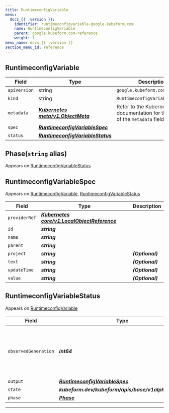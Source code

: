 ```yaml
---
title: RuntimeconfigVariable
menu:
  docs_{{ .version }}:
    identifier: runtimeconfigvariable-google.kubeform.com
    name: RuntimeconfigVariable
    parent: google.kubeform.com-reference
    weight: 1
menu_name: docs_{{ .version }}
section_menu_id: reference
---
```


## RuntimeconfigVariable
| Field | Type | Description |
| ------ | ----- | ----------- |
| `apiVersion` | string | `google.kubeform.com/v1alpha1` |
|    `kind` | string | `RuntimeconfigVariable` |
| `metadata` | ***[Kubernetes meta/v1.ObjectMeta](https://kubernetes.io/docs/reference/generated/kubernetes-api/v1.13/#objectmeta-v1-meta)***|Refer to the Kubernetes API documentation for the fields of the `metadata` field.|
| `spec` | ***[RuntimeconfigVariableSpec](#runtimeconfigvariablespec)***||
| `status` | ***[RuntimeconfigVariableStatus](#runtimeconfigvariablestatus)***||
## Phase(`string` alias)

Appears on:[RuntimeconfigVariableStatus](#runtimeconfigvariablestatus)

## RuntimeconfigVariableSpec

Appears on:[RuntimeconfigVariable](#runtimeconfigvariable), [RuntimeconfigVariableStatus](#runtimeconfigvariablestatus)

| Field | Type | Description |
| ------ | ----- | ----------- |
| `providerRef` | ***[Kubernetes core/v1.LocalObjectReference](https://kubernetes.io/docs/reference/generated/kubernetes-api/v1.13/#localobjectreference-v1-core)***||
| `id` | ***string***||
| `name` | ***string***||
| `parent` | ***string***||
| `project` | ***string***| ***(Optional)*** |
| `text` | ***string***| ***(Optional)*** |
| `updateTime` | ***string***| ***(Optional)*** |
| `value` | ***string***| ***(Optional)*** |
## RuntimeconfigVariableStatus

Appears on:[RuntimeconfigVariable](#runtimeconfigvariable)

| Field | Type | Description |
| ------ | ----- | ----------- |
| `observedGeneration` | ***int64***| ***(Optional)*** Resource generation, which is updated on mutation by the API Server.|
| `output` | ***[RuntimeconfigVariableSpec](#runtimeconfigvariablespec)***| ***(Optional)*** |
| `state` | ***kubeform.dev/kubeform/apis/base/v1alpha1.State***| ***(Optional)*** |
| `phase` | ***[Phase](#phase)***| ***(Optional)*** |
---
